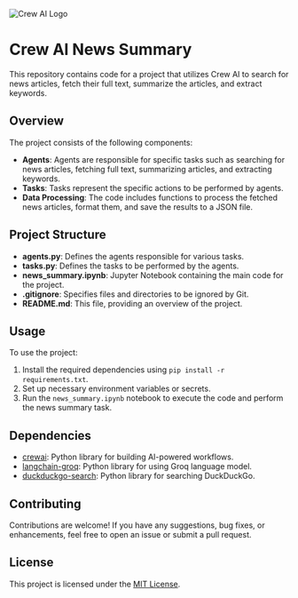 
![Crew AI Logo](https://www.crewai.com/assets/crew_only-ce3e8e1afde0977caeaa861aab72f1cfee3c88a79127d6e2bea8d9b2066f5eb1.png)

# Crew AI News Summary

This repository contains code for a project that utilizes Crew AI to search for news articles, fetch their full text, summarize the articles, and extract keywords.


## Overview

The project consists of the following components:
- **Agents**: Agents are responsible for specific tasks such as searching for news articles, fetching full text, summarizing articles, and extracting keywords.
- **Tasks**: Tasks represent the specific actions to be performed by agents.
- **Data Processing**: The code includes functions to process the fetched news articles, format them, and save the results to a JSON file.

## Project Structure

- **agents.py**: Defines the agents responsible for various tasks.
- **tasks.py**: Defines the tasks to be performed by the agents.
- **news_summary.ipynb**: Jupyter Notebook containing the main code for the project.
- **.gitignore**: Specifies files and directories to be ignored by Git.
- **README.md**: This file, providing an overview of the project.

## Usage

To use the project:
1. Install the required dependencies using `pip install -r requirements.txt`.
2. Set up necessary environment variables or secrets.
3. Run the `news_summary.ipynb` notebook to execute the code and perform the news summary task.

## Dependencies

- [crewai](https://pypi.org/project/crewai/): Python library for building AI-powered workflows.
- [langchain-groq](https://pypi.org/project/langchain-groq/): Python library for using Groq language model.
- [duckduckgo-search](https://pypi.org/project/duckduckgo-search/): Python library for searching DuckDuckGo.

## Contributing

Contributions are welcome! If you have any suggestions, bug fixes, or enhancements, feel free to open an issue or submit a pull request.

## License

This project is licensed under the [MIT License](LICENSE).
